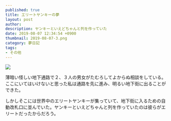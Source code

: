 ```yaml
---
published: true
title: エリートヤンキーの夢
layout: post
author: 
description: ヤンキーといえどちゃんと列を作っていた
date: 2019-08-07 12:34:54 +0900
thumbnail: 2019-08-07-3.png
category: 夢日記
tags:
- その他
---
```


![]({{site.baseurl}}/assets/img/2019-08-07-3.png)

薄暗い怪しい地下通路で２、３人の男女がたむろしてよからぬ相談をしている。ここにいてはいけないと思った私は通路を先に進み、明るい地下街に出ることができた。

しかしそこには世界中のエリートヤンキーが集っていて、地下街に入るための自動改札口に並んでいた。ヤンキーといえどちゃんと列を作っていたのは彼らがエリートだったからだろう。
